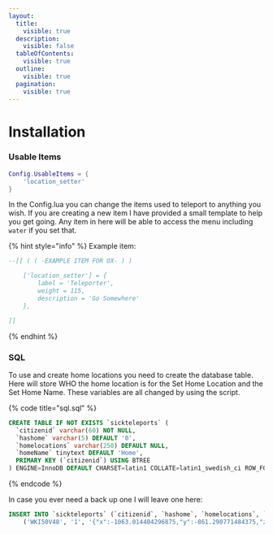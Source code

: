 ```yaml
---
layout:
  title:
    visible: true
  description:
    visible: false
  tableOfContents:
    visible: true
  outline:
    visible: true
  pagination:
    visible: true
---
```


# Installation

### Usable Items

```lua
Config.UsableItems = {
    'location_setter'
}
```

In the Config.lua you can change the items used to teleport to anything you wish. If you are creating a new item I have provided a small template to help you get going. Any item in here will be able to access the menu including `water` if you set that.&#x20;

{% hint style="info" %}
Example item:

```lua
--[[ ( ( -EXAMPLE ITEM FOR OX- ) )

	['location_setter'] = {
		label = 'Teleporter',
		weight = 115,
		description = 'Go Somewhere'
	},

]]
```
{% endhint %}



### SQL

To use and create home locations you need to create the database table. Here will store WHO the home location is for the Set Home Location and the Set Home Name. These variables are all changed by using the script.&#x20;

{% code title="sql.sql" %}
```sql
CREATE TABLE IF NOT EXISTS `sickteleports` (
  `citizenid` varchar(60) NOT NULL,
  `hashome` varchar(5) DEFAULT '0',
  `homelocations` varchar(250) DEFAULT NULL,
  `homeName` tinytext DEFAULT 'Home',
  PRIMARY KEY (`citizenid`) USING BTREE
) ENGINE=InnoDB DEFAULT CHARSET=latin1 COLLATE=latin1_swedish_ci ROW_FORMAT=DYNAMIC;
```
{% endcode %}

In case you ever need a back up one I will leave one here:

```sql
INSERT INTO `sickteleports` (`citizenid`, `hashome`, `homelocations`, `homeName`) VALUES
	('WKI50V48', '1', '{"x":-1063.014404296875,"y":-861.290771484375,"z":4.86802625656127}', 'SickScripts');
```
